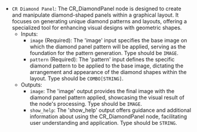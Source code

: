 - `CR Diamond Panel`: The CR_DiamondPanel node is designed to create and manipulate diamond-shaped panels within a graphical layout. It focuses on generating unique diamond patterns and layouts, offering a specialized tool for enhancing visual designs with geometric shapes.
    - Inputs:
        - `image` (Required): The 'image' input specifies the base image on which the diamond panel pattern will be applied, serving as the foundation for the pattern generation. Type should be `IMAGE`.
        - `pattern` (Required): The 'pattern' input defines the specific diamond pattern to be applied to the base image, dictating the arrangement and appearance of the diamond shapes within the layout. Type should be `COMBO[STRING]`.
    - Outputs:
        - `image`: The 'image' output provides the final image with the diamond panel pattern applied, showcasing the visual result of the node's processing. Type should be `IMAGE`.
        - `show_help`: The 'show_help' output offers guidance and additional information about using the CR_DiamondPanel node, facilitating user understanding and application. Type should be `STRING`.
